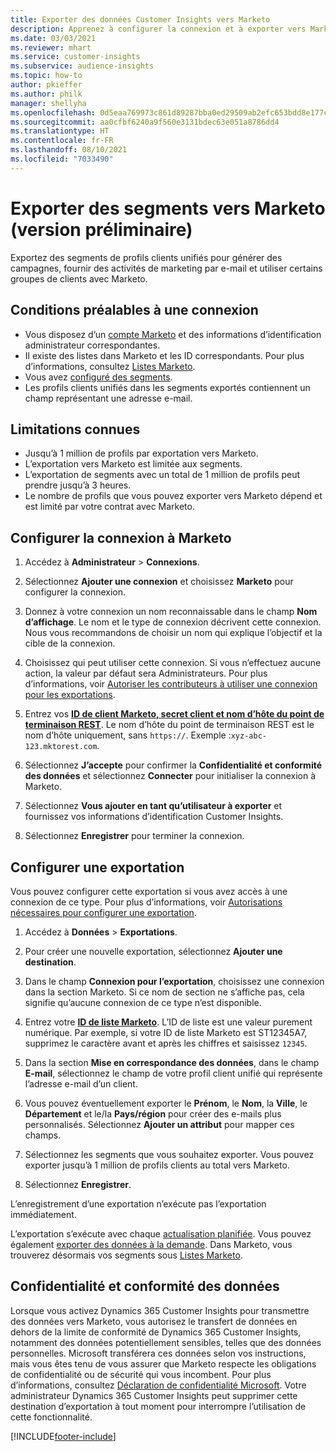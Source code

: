 ```yaml
---
title: Exporter des données Customer Insights vers Marketo
description: Apprenez à configurer la connexion et à exporter vers Marketo.
ms.date: 03/03/2021
ms.reviewer: mhart
ms.service: customer-insights
ms.subservice: audience-insights
ms.topic: how-to
author: pkieffer
ms.author: philk
manager: shellyha
ms.openlocfilehash: 0d5eaa769973c861d89287bba0ed29509ab2efc653bdd8e177cc49b3560c698e
ms.sourcegitcommit: aa0cfbf6240a9f560e3131bdec63e051a8786dd4
ms.translationtype: HT
ms.contentlocale: fr-FR
ms.lasthandoff: 08/10/2021
ms.locfileid: "7033490"
---
```

# <a name="export-segments-to-marketo-preview"></a>Exporter des segments vers Marketo (version préliminaire)

Exportez des segments de profils clients unifiés pour générer des campagnes, fournir des activités de marketing par e-mail et utiliser certains groupes de clients avec Marketo.

## <a name="prerequisites-for-connection"></a>Conditions préalables à une connexion

-   Vous disposez d’un [compte Marketo](https://login.marketo.com/) et des informations d’identification administrateur correspondantes.
-   Il existe des listes dans Marketo et les ID correspondants. Pour plus d’informations, consultez [Listes Marketo](https://docs.marketo.com/display/public/DOCS/Understanding+Static+Lists).
-   Vous avez [configuré des segments](segments.md).
-   Les profils clients unifiés dans les segments exportés contiennent un champ représentant une adresse e-mail.

## <a name="known-limitations"></a>Limitations connues

- Jusqu’à 1 million de profils par exportation vers Marketo.
- L’exportation vers Marketo est limitée aux segments.
- L’exportation de segments avec un total de 1 million de profils peut prendre jusqu’à 3 heures. 
- Le nombre de profils que vous pouvez exporter vers Marketo dépend et est limité par votre contrat avec Marketo.

## <a name="set-up-connection-to-marketo"></a>Configurer la connexion à Marketo

1. Accédez à **Administrateur** > **Connexions**.

1. Sélectionnez **Ajouter une connexion** et choisissez **Marketo** pour configurer la connexion.

1. Donnez à votre connexion un nom reconnaissable dans le champ **Nom d’affichage**. Le nom et le type de connexion décrivent cette connexion. Nous vous recommandons de choisir un nom qui explique l’objectif et la cible de la connexion.

1. Choisissez qui peut utiliser cette connexion. Si vous n’effectuez aucune action, la valeur par défaut sera Administrateurs. Pour plus d’informations, voir [Autoriser les contributeurs à utiliser une connexion pour les exportations](connections.md#allow-contributors-to-use-a-connection-for-exports).

1. Entrez vos **[ID de client Marketo, secret client et nom d’hôte du point de terminaison REST](https://developers.marketo.com/rest-api/authentication/)**. Le nom d’hôte du point de terminaison REST est le nom d’hôte uniquement, sans `https://`. Exemple :`xyz-abc-123.mktorest.com`. 

1. Sélectionnez **J’accepte** pour confirmer la **Confidentialité et conformité des données** et sélectionnez **Connecter** pour initialiser la connexion à Marketo.

1. Sélectionnez **Vous ajouter en tant qu’utilisateur à exporter** et fournissez vos informations d’identification Customer Insights.

1. Sélectionnez **Enregistrer** pour terminer la connexion.

## <a name="configure-an-export"></a>Configurer une exportation

Vous pouvez configurer cette exportation si vous avez accès à une connexion de ce type. Pour plus d’informations, voir [Autorisations nécessaires pour configurer une exportation](export-destinations.md#set-up-a-new-export).

1. Accédez à **Données** > **Exportations**.

1. Pour créer une nouvelle exportation, sélectionnez **Ajouter une destination**.

1. Dans le champ **Connexion pour l’exportation**, choisissez une connexion dans la section Marketo. Si ce nom de section ne s’affiche pas, cela signifie qu’aucune connexion de ce type n’est disponible.

1. Entrez votre **[ID de liste Marketo](https://docs.marketo.com/display/public/DOCS/Understanding+Static+Lists)**. L’ID de liste est une valeur purement numérique. Par exemple, si votre ID de liste Marketo est ST12345A7, supprimez le caractère avant et après les chiffres et saisissez `12345`. 

1. Dans la section **Mise en correspondance des données**, dans le champ **E-mail**, sélectionnez le champ de votre profil client unifié qui représente l’adresse e-mail d’un client. 

1. Vous pouvez éventuellement exporter le **Prénom**, le **Nom**, la **Ville**, le **Département** et le/la **Pays/région** pour créer des e-mails plus personnalisés. Sélectionnez **Ajouter un attribut** pour mapper ces champs.

1. Sélectionnez les segments que vous souhaitez exporter. Vous pouvez exporter jusqu’à 1 million de profils clients au total vers Marketo.

1. Sélectionnez **Enregistrer**.

L’enregistrement d’une exportation n’exécute pas l’exportation immédiatement.

L’exportation s’exécute avec chaque [actualisation planifiée](system.md#schedule-tab). Vous pouvez également [exporter des données à la demande](export-destinations.md#run-exports-on-demand). Dans Marketo, vous trouverez désormais vos segments sous [Listes Marketo](https://docs.marketo.com/display/public/DOCS/Understanding+Static+Lists).


## <a name="data-privacy-and-compliance"></a>Confidentialité et conformité des données

Lorsque vous activez Dynamics 365 Customer Insights pour transmettre des données vers Marketo, vous autorisez le transfert de données en dehors de la limite de conformité de Dynamics 365 Customer Insights, notamment des données potentiellement sensibles, telles que des données personnelles. Microsoft transférera ces données selon vos instructions, mais vous êtes tenu de vous assurer que Marketo respecte les obligations de confidentialité ou de sécurité qui vous incombent. Pour plus d’informations, consultez [Déclaration de confidentialité Microsoft](https://go.microsoft.com/fwlink/?linkid=396732).
Votre administrateur Dynamics 365 Customer Insights peut supprimer cette destination d’exportation à tout moment pour interrompre l’utilisation de cette fonctionnalité.


[!INCLUDE[footer-include](../includes/footer-banner.md)]

